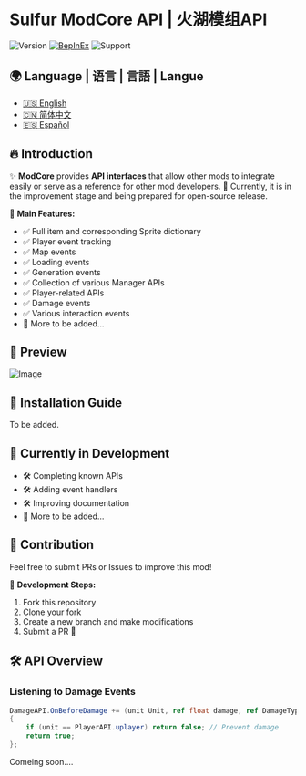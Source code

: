 # Sulfur ModCore API | 火湖模组API
![Version](https://img.shields.io/badge/version-0.2.19Alpha-blue)
[![BepInEx](https://img.shields.io/badge/BepInEx-5.4.21-green)](https://docs.bepinex.dev/)
![Support](https://img.shields.io/badge/support-ModdingCommunity-green)

## 🌍 Language | 语言 | 言語 | Langue
- [🇺🇸 English](README.EN.md)
- [🇨🇳 简体中文](README.md)
- [🇪🇸 Español](README.es.md)

## 🔥 Introduction  
✨ **ModCore** provides **API interfaces** that allow other mods to integrate easily or serve as a reference for other mod developers. 🚧 Currently, it is in the improvement stage and being prepared for open-source release.  

🎯 **Main Features:**  
- ✅ Full item and corresponding Sprite dictionary  
- ✅ Player event tracking  
- ✅ Map events  
- ✅ Loading events  
- ✅ Generation events  
- ✅ Collection of various Manager APIs  
- ✅ Player-related APIs  
- ✅ Damage events  
- ✅ Various interaction events  
- 📌 More to be added...  

## 📸 Preview  
![Image](https://github.com/user-attachments/assets/e4e23bee-fd30-4c21-85ec-78261142eb42)

## 🚀 Installation Guide  
To be added.  

## 🚧 Currently in Development  
- 🛠️ Completing known APIs  
- 🛠️ Adding event handlers  
- 🛠️ Improving documentation  
- 📌 More to be added...  

## 🤝 Contribution  
Feel free to submit PRs or Issues to improve this mod!  

📌 **Development Steps:**  
1. Fork this repository  
2. Clone your fork  
3. Create a new branch and make modifications  
4. Submit a PR 🎉  

## 🛠 API Overview  
### **Listening to Damage Events**  
```csharp
DamageAPI.OnBeforeDamage += (unit Unit, ref float damage, ref DamageType type, ref DamageSourceData source, ref Hitbox hitbox, ref Vector3 point) =>
{
    if (unit == PlayerAPI.uplayer) return false; // Prevent damage
    return true;
};
```
Comeing soon....


